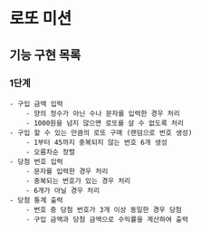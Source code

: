# 로또 미션

## 기능 구현 목록

### 1단계

    - 구입 금액 입력
        - 양의 정수가 아닌 수나 문자를 입력한 경우 처리
        - 1000원을 넘지 않으면 로또를 살 수 없도록 처리
    - 구입 할 수 있는 만큼의 로또 구매 (랜덤으로 번호 생성)
        - 1부터 45까지 중복되지 않는 번호 6개 생성
        - 오름차순 정렬
    - 당첨 번호 입력
        - 문자를 입력한 경우 처리
        - 중복되는 번호가 있는 경우 처리
        - 6개가 아닐 경우 처리
    - 당첨 통계 출력
        - 번호 중 당첨 번호가 3개 이상 동일한 경우 당첨
        - 구입 금액과 당첨 금액으로 수익률을 계산하여 출력